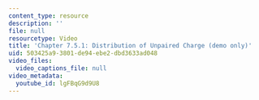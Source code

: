 ```yaml
---
content_type: resource
description: ''
file: null
resourcetype: Video
title: 'Chapter 7.5.1: Distribution of Unpaired Charge (demo only)'
uid: 503425a9-3801-de94-ebe2-dbd3633ad048
video_files:
  video_captions_file: null
video_metadata:
  youtube_id: lgFBqG9d9U8
---
```


